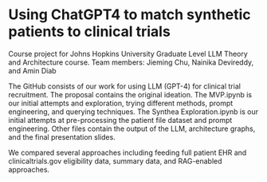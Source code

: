 # Using ChatGPT4 to match synthetic patients to clinical trials
Course project for Johns Hopkins University Graduate Level LLM Theory and Architecture course.
Team members:  Jieming Chu, Nainika Devireddy, and Amin Diab

The GitHub consists of our work for using LLM (GPT-4) for clinical trial recruitment. The proposal contains the original ideation. The MVP.ipynb is our initial attempts and exploration, trying different methods, prompt engineering, and querying techniques. The Synthea Exploration.ipynb is our initial attempts at pre-processing the patient file dataset and prompt engineering. Other files contain the output of the LLM, architecture graphs, and the final presentation slides.

We compared several approaches including feeding full patient EHR and clinicaltrials.gov eligibility data, summary data, and RAG-enabled approaches.
